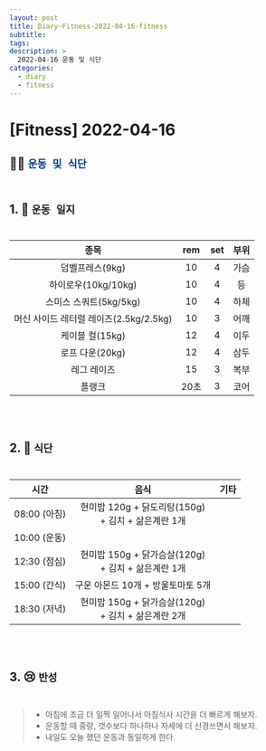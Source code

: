 ```yaml
---
layout: post
title: Diary-Fitness-2022-04-16-fitness
subtitle:
tags: 
description: >
  2022-04-16 운동 및 식단
categories:
  - diary
  - fitness
---
```


# [Fitness] 2022-04-16

##  🏋️‍♀️ __<span style="color:rgb(1, 61, 126)"> ```운동 및 식단```  </span>__ </br></br>

## 1. 📒 ``` 운동 일지 ```  </br></br>


| 종목 | rem | set | 부위 |
|:----------:|:----------:|:----------:|:----------:|
| 덤벨프레스(9kg) | 10 | 4 | 가슴 |
| 하이로우(10kg/10kg) | 10 | 4 | 등 |
| 스미스 스쿼트(5kg/5kg) | 10 | 4 | 하체 |
| 머신 사이드 레터럴 레이즈(2.5kg/2.5kg) | 10 | 3 | 어깨 |
| 케이블 컬(15kg) | 12 | 4 | 이두 |
| 로프 다운(20kg) | 12 | 4 | 삼두 |
| 레그 레이즈 | 15 | 3 | 복부 |
| 플랭크 | 20초 | 3 | 코어 |

</br></br>
## 2. 🍗 ``` 식단 ```  </br></br>

| 시간 | 음식 | 기타 |
|:----------:|:----------:|:----------:|
| 08:00 (아침) | 현미밥 120g + 닭도리탕(150g)</br> + 김치 + 삶은계란 1개 |  |
| 10:00 (운동) |  |  |
| 12:30 (점심) | 현미밥 150g + 닭가슴살(120g)</br> + 김치 + 삶은계란 1개  |  |
| 15:00 (간식) | 구운 아몬드 10개 + 방울토마토 5개 |  |
| 18:30 (저녁) | 현미밥 150g + 닭가슴살(120g)</br> + 김치 + 삶은계란 2개  |  |
</br></br>

## 3. 😢 ``` 반성 ```  </br></br>

>* 아침에 조금 더 일찍 일어나서 아침식사 시간을 더 빠르게 해보자.
>* 운동할 때 중량, 갯수보다 하나하나 자세에 더 신경쓰면서 해보자.
>* 내일도 오늘 했던 운동과 동일하게 한다.



